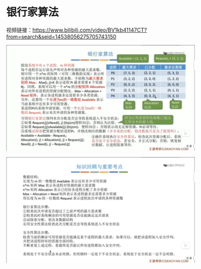 # 银行家算法

视频链接：https://www.bilibili.com/video/BV1kb41147CT?from=search&seid=14538056275705743150

![image-20200801230511958](银行家算法.assets/image-20200801230511958.png)

![image-20200801230559203](银行家算法.assets/image-20200801230559203.png)